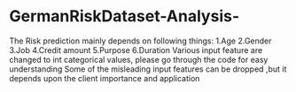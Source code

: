 # GermanRiskDataset-Analysis-
The Risk prediction mainly depends on following things: 1.Age 2.Gender 3.Job 4.Credit amount 5.Purpose 6.Duration  Various input feature are changed to int categorical values, please go through the code for easy understanding Some of the misleading input features can be dropped ,but it depends upon the client importance and application
